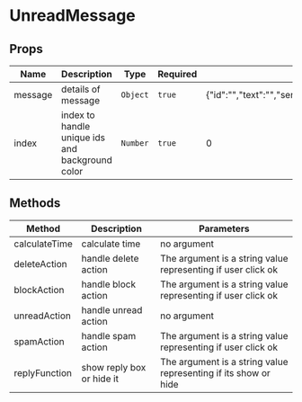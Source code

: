 # UnreadMessage

## Props

<!-- @vuese:UnreadMessage:props:start -->
|Name|Description|Type|Required|Default|
|---|---|---|---|---|
|message|details of message|`Object`|`true`|{"id":"","text":"","senderUsername":"","receiverUsername":"","sendAt":"","subject":"","subredditName":"","isModerator":"","isSenderUser":"","isReceiverUser":""}|
|index|index to handle unique ids and background color|`Number`|`true`|0|

<!-- @vuese:UnreadMessage:props:end -->


## Methods

<!-- @vuese:UnreadMessage:methods:start -->
|Method|Description|Parameters|
|---|---|---|
|calculateTime|calculate time|no argument|
|deleteAction|handle delete action|The argument is a string value representing if user click ok|
|blockAction|handle block action|The argument is a string value representing if user click ok|
|unreadAction|handle unread action|no argument|
|spamAction|handle spam action|The argument is a string value representing if user click ok|
|replyFunction|show reply box or hide it|The argument is a string value representing if its show or hide|

<!-- @vuese:UnreadMessage:methods:end -->


